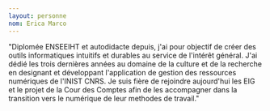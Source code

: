 ```yaml
---
layout: personne
nom: Erica Marco
---
```


"Diplomée ENSEEIHT et autodidacte depuis, j'ai pour objectif de créer des outils informatiques intuitifs et durables au service de l'intérêt général. J'ai dédié les trois dernières années au domaine de la culture et de la recherche en designant et développant l'application de gestion des ressources numériques de l'INIST CNRS. Je suis fière de rejoindre aujourd'hui les EIG et le projet de la Cour des Comptes afin de les accompagner dans la transition vers le numérique de leur methodes de travail."
